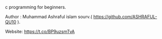 c programming for beginners.

Author : Muhammad Ashraful islam sourv.( https://github.com/ASHRAFUL-QU10 ).

Website: https://t.co/BP9uzsmTvA
